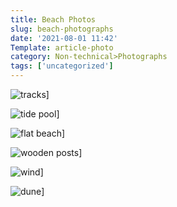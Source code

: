 ```yaml
---
title: Beach Photos
slug: beach-photographs
date: '2021-08-01 11:42'
Template: article-photo
category: Non-technical>Photographs
tags: ['uncategorized']
---
```


![tracks](/static/images/beach-photos/tracks.jpeg)]

![tide pool](/static/images/beach-photos/tide-pool.jpeg)]

![flat beach](/static/images/beach-photos/flat-beach.jpeg)]

![wooden posts](/static/images/beach-photos/wooden-posts.jpeg)]

![wind](/static/images/beach-photos/wind.jpeg)]

![dune](/static/images/beach-photos/dune.jpeg)]

